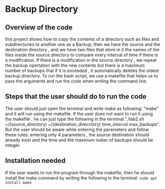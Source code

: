 # Backup Directory
## Overview of the code 
this project shows how to copy the contents of a directory such as files and subdirectories to another one as a Backup, then we have the source and the destination directory , and we have two files that store in it the names of the files inside the source directory to compare every interval of time if there is a modification.
If there is a modification in the source directory , we repeat the backup opertation with the new contents but there is a maximum number of backups that if it is exceeded , it automatically deletes the oldest backup directory.
To run the bash script, we use a makefile that helps us to pass the arguments and run the code when writing the command line.
## Steps that the user should do to run the code
The user should just open the terminal and write make as following: "make"
and it will run using the makefile.
If the user does not want to run it using the makefile , he can just type the following in the terminal:"./lab2.sh ~/(source_directory) ~/(destination_direcctory) time_interval max_backups".
But the user should be aware while entering the parameters and follow these rules: entering only 4 parameters , the source destination should already exist and the time and the maximum nuber of backups should be integer.
## Installation needed
If the user wants to run the program through the makefile, then he should install the make command by writing the following in the terminal:
```sudo apt install make```




